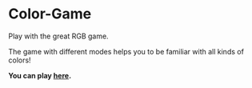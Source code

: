 # Color-Game
Play with the great RGB game.

The game with different modes helps you to be familiar with all kinds of colors!

**You can play [here](https://zhehaotao.github.io/Color-Game/).**
